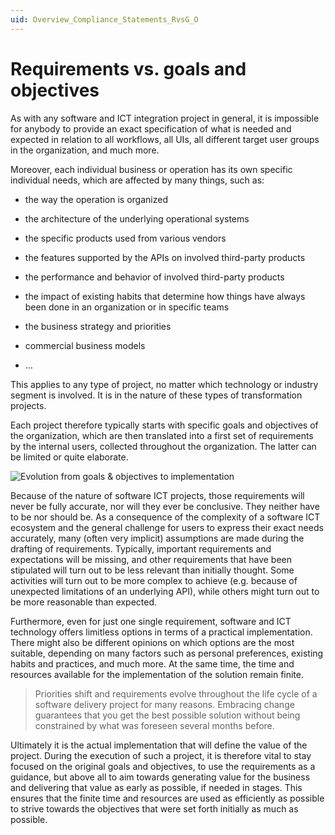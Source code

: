 ```yaml
---
uid: Overview_Compliance_Statements_RvsG_O
---
```


# Requirements vs. goals and objectives

As with any software and ICT integration project in general, it is impossible for anybody to provide an exact specification of what is needed and expected in relation to all workflows, all UIs, all different target user groups in the organization, and much more.

Moreover, each individual business or operation has its own specific individual needs, which are affected by many things, such as:

- the way the operation is organized

- the architecture of the underlying operational systems

- the specific products used from various vendors

- the features supported by the APIs on involved third-party products

- the performance and behavior of involved third-party products

- the impact of existing habits that determine how things have always been done in an organization or in specific teams

- the business strategy and priorities

- commercial business models

- ...

This applies to any type of project, no matter which technology or industry segment is involved. It is in the nature of these types of transformation projects.

Each project therefore typically starts with specific goals and objectives of the organization, which are then translated into a first set of requirements by the internal users, collected throughout the organization. The latter can be limited or quite elaborate.

![Evolution from goals & objectives to implementation](~/dataminer-overview/images/REQ_G_and_O.png)

Because of the nature of software ICT projects, those requirements will never be fully accurate, nor will they ever be conclusive. They neither have to be nor should be. As a consequence of the complexity of a software ICT ecosystem and the general challenge for users to express their exact needs accurately, many (often very implicit) assumptions are made during the drafting of requirements. Typically, important requirements and expectations will be missing, and other requirements that have been stipulated will turn out to be less relevant than initially thought. Some activities will turn out to be more complex to achieve (e.g. because of unexpected limitations of an underlying API), while others might turn out to be more reasonable than expected.

Furthermore, even for just one single requirement, software and ICT technology offers limitless options in terms of a practical implementation. There might also be different opinions on which options are the most suitable, depending on many factors such as personal preferences, existing habits and practices, and much more. At the same time, the time and resources available for the implementation of the solution remain finite.

> Priorities shift and requirements evolve throughout the life cycle of a software delivery project for many reasons. Embracing change guarantees that you get the best possible solution without being constrained by what was foreseen several months before.

Ultimately it is the actual implementation that will define the value of the project. During the execution of such a project, it is therefore vital to stay focused on the original goals and objectives, to use the requirements as a guidance, but above all to aim towards generating value for the business and delivering that value as early as possible, if needed in stages. This ensures that the finite time and resources are used as efficiently as possible to strive towards the objectives that were set forth initially as much as possible.
